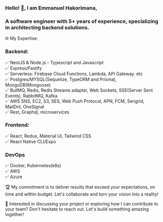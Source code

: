 ### Hello! 👋, I am Emmanuel Hakorimana,
### A software engineer with 5+ years of experience, specializing in architecting backend solutions.


🌐 My Expertise:

### Backend:

✅ NestJS & Node.js - Typescript and Javascript\
✅ Express/Fastify\
✅ Serverless: Firebase Cloud Functions, Lambda, API Gateway. etc\
✅ Postgres/MYSQL(Sequelize, TypeORM and Prisma), MongoDB(Mongoose)\
✅ BullMQ, Redis, Redis Streams adapter, Web Sockets, SSE(Server Sent Events), RabbitMQ, Kafka\
✅ AWS SNS, EC2, S3, SES, Web Push Protocol, APN, FCM, Sengrid, MailDril, OneSignal\
✅ Rest, Graphql, microservices

### Frontend:

✅ React, Redux, Material UI, Tailwind CSS\
✅ React Native CLI/Expo

### DevOps

✅ Docker, Kubernetes(k8s)\
✅ AWS\
✅ Azure

🏆 My commitment is to deliver results that exceed your expectations, on time and within budget. Let's collaborate and turn your vision into a reality!

💬 Interested in discussing your project or exploring how I can contribute to your team? Don't hesitate to reach out. Let's build something amazing together!
